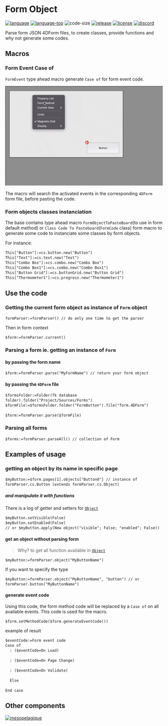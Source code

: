 # Form Object

[![language][code-shield]][code-url]
[![language-top][code-top]][code-url]
![code-size][code-size]
[![release][release-shield]][release-url]
[![license][license-shield]][license-url]
[![discord][discord-shield]][discord-url]

Parse form JSON 4DForm files, to create classes, provide functions and why not generate some codes.

## Macros

### Form Event Case of

`FormEvent` type ahead macro generate `Case of` for form event code.

![FormEventMacro](FormEventMacro.gif)

The macro will search the activated events in the corresponding `4DForm` form file, before pasting the code.

### Form objects classes instanciation

The base contains type ahead macro `FormObjectToPasteBoard`(to use in form default method) or `Class Code To Pasteboard`(`FormCode` class) form macro to generate some code to instanciate some classes by form objects.

For instance:

```4d
This["Button"]:=cs.button.new("Button")
This["Text"]:=cs.text.new("Text")
This["Combo Box"]:=cs.combo.new("Combo Box")
This["Combo Box1"]:=cs.combo.new("Combo Box1")
This["Button Grid"]:=cs.buttonGrid.new("Button Grid")
This["Thermometer1"]:=cs.progress.new("Thermometer1")
```

## Use the code

### Getting the current form object as instance of `Form` object

```4d
formParser:=formParser() // do only one time to get the parser
```

Then in form context

```4d
$form:=formParser.current()
```

### Parsing a form ie. getting an instance of `Form`

#### by passing the form name

```4d
$form:=formParser.parse("MyFormName") // return your form object
```

#### by passing the `4DForm` file

```4d
$formsFolder:=Folder(fk database folder).folder("Project/Sources/Forms")
$formFile:=$formsFolder.folder("FormButton").file("form.4DForm")

$form:=formParser.parse($formFile)
```

### Parsing all forms

```4d
$forms:=formParser.parseAll() // collection of Form
```

## Examples of usage

### getting an object by its name in specific page

```4d
$myButton:=$form.pages[1].objects["Button0"] // instance of formParser.cs.Button (extends formParser.cs.Object)
```

##### and manipulate it with functions

There is a log of getter and setters for [`Object`](Project/Sources/Classes/Object.4dm)

```4d
$myButton.setVisible(False)
$myButton.setEnabled(False)
// or $myButton.apply(New object("visible"; False; "enabled"; False))
```

#### get an object without parsing form

> Why? to get all function available in [`Object`](Project/Sources/Classes/Object.4dm)

```4d
$myButton:=formParser.object("MyButtonName")
```

If you want to specify the type

```4d
$myButton:=formParser.object("MyButtonName", "button") // or formParser.button("MyButtonName")
```

#### generate event code

Using this code, the form method code will be replaced by a `Case of` on all available events. This code is used for the macro.

```4d
$form.setMethodCode($form.generateEventCode())
```

example of result

```4d
$eventCode:=Form event code
Case of 
  : ($eventCode=On Load)

  : ($eventCode=On Page Change)

  : ($eventCode=On Validate)

  Else 

End case 
```

## Other components

[<img src="https://mesopelagique.github.io/quatred.png" alt="mesopelagique"/>](https://mesopelagique.github.io/)

<!-- MARKDOWN LINKS & IMAGES -->
<!-- https://www.markdownguide.org/basic-syntax/#reference-style-links -->
[code-shield]: https://img.shields.io/static/v1?label=language&message=4d&color=blue
[code-top]: https://img.shields.io/github/languages/top/mesopelagique/FormObject.svg
[code-size]: https://img.shields.io/github/languages/code-size/mesopelagique/FormObject.svg
[code-url]: https://developer.4d.com/
[release-shield]: https://img.shields.io/github/v/release/mesopelagique/FormObject
[release-url]: https://github.com/mesopelagique/FormObject/releases/latest
[license-shield]: https://img.shields.io/github/license/mesopelagique/FormObject
[license-url]: LICENSE.md
[discord-shield]: https://img.shields.io/badge/chat-discord-7289DA?logo=discord&style=flat
[discord-url]: https://discord.gg/dVTqZHr
